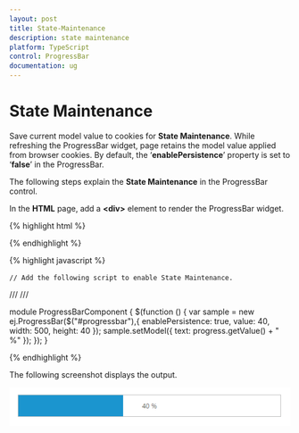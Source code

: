 ```yaml
---
layout: post
title: State-Maintenance
description: state maintenance
platform: TypeScript
control: ProgressBar
documentation: ug
---
```


# State Maintenance

Save current model value to cookies for **State Maintenance**. While refreshing the ProgressBar widget, page retains the model value applied from browser cookies. By default, the ‘**enablePersistence**’ property is set to ‘**false**’ in the ProgressBar.

The following steps explain the **State Maintenance** in the ProgressBar control.

In the **HTML** page, add a **&lt;div&gt;** element to render the ProgressBar widget.

{% highlight html %}

<div class="control">
    <div id="progressbar"></div>
</div>

{% endhighlight %}

{% highlight javascript %}


    // Add the following script to enable State Maintenance.
/// <reference path="tsfiles/jquery.d.ts" />
/// <reference path="tsfiles/ej.web.all.d.ts" />

module ProgressBarComponent {
    $(function () {
        var sample = new ej.ProgressBar($("#progressbar"),{
            enablePersistence: true,
            value: 40,
            width: 500,
            height: 40
        });
        sample.setModel({ text: progress.getValue() + " %" });
    });
}

{% endhighlight %}

The following screenshot displays the output.

![](State-Maintenance_images/State-Maintenance_img1.png) 

